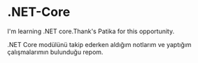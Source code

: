 # .NET-Core
I'm learning .NET core.Thank's Patika for this  opportunity.

.NET Core modülünü takip ederken aldığım notlarım ve yaptığım çalışmalarımın bulunduğu repom.
